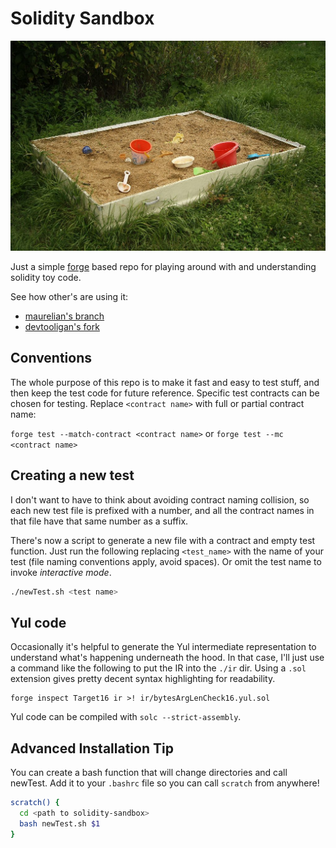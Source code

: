 # Solidity Sandbox

![Picture of a sandbox](./sandbox.png)

Just a simple [forge](https://book.getfoundry.sh/forge/) based repo for playing around with and
understanding solidity toy code.

See how other's are using it:
- [maurelian's branch](https://github.com/maurelian/solidity-sandbox/tree/maurelian)
- [devtooligan's fork](https://github.com/devtooligan/solidity-sandbox)

## Conventions

The whole purpose of this repo is to make it fast and easy to test stuff, and then keep the test code for
future reference. Specific test contracts can be chosen for testing.  Replace `<contract name>` with full or partial contract name:

`forge test --match-contract <contract name>` or `forge test --mc <contract name>`


## Creating a new test

I don't want to have to think about avoiding contract naming collision, so each new test file
is prefixed with a number, and all the contract names in that file have that same number as a suffix.

There's now a script to generate a new file with a contract and empty test function. Just run the following replacing `<test_name>` with the name of your test (file naming conventions apply, avoid spaces).  Or omit the test name to invoke _interactive mode_.

```sh
./newTest.sh <test name>
```

## Yul code

Occasionally it's helpful to generate the Yul intermediate representation to understand what's
happening underneath the hood. In that case, I'll just use a command like the following to
put the IR into the `./ir` dir. Using a `.sol` extension gives pretty decent syntax highlighting
for readability.

```
forge inspect Target16 ir >! ir/bytesArgLenCheck16.yul.sol
```

Yul code can be compiled with `solc --strict-assembly`.


## Advanced Installation Tip
You can create a bash function that will change directories and call newTest.
Add it to your `.bashrc` file so you can call `scratch` from anywhere!

```bash
scratch() {
  cd <path to solidity-sandbox>
  bash newTest.sh $1
}
```
